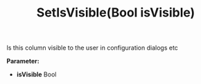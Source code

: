 ﻿---
uid: crmscript_ref_NSArchiveColumnInfo_SetIsVisible
title: SetIsVisible(Bool isVisible)
intellisense: NSArchiveColumnInfo.SetIsVisible
keywords: NSArchiveColumnInfo, GetIsVisible
so.topic: reference
---

Is this column visible to the user in configuration dialogs etc

**Parameter:** 
 - **isVisible** Bool

